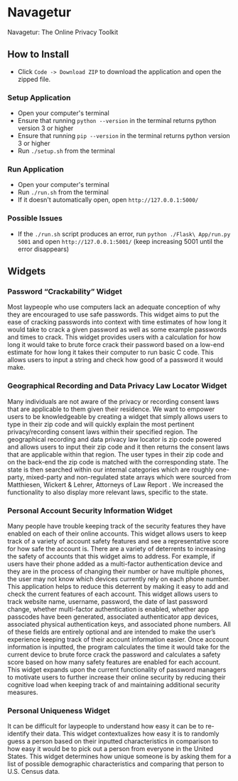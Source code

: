 # Navagetur
Navagetur: The Online Privacy Toolkit

## How to Install

- Click `Code -> Download ZIP` to download the application and open the zipped file.

### Setup Application

- Open your computer's terminal
- Ensure that running `python --version` in the terminal returns python version 3 or higher
- Ensure that running `pip --version` in the terminal returns python version 3 or higher
- Run `./setup.sh` from the terminal

### Run Application

- Open your computer's terminal
- Run `./run.sh` from the terminal
- If it doesn't automatically open, open `http://127.0.0.1:5000/`

### Possible Issues

- If the `./run.sh` script produces an error, run `python ./Flask\ App/run.py 5001` and open `http://127.0.0.1:5001/` (keep increasing 5001 until the error disappears)

## Widgets

### Password “Crackability” Widget

Most laypeople who use computers lack an adequate conception of why they are encouraged to use safe passwords. This widget aims to put the ease of cracking passwords into context with time estimates of how long it would take to crack a given password as well as some example passwords and times to crack. This widget provides users with a calculation for how long it would take to brute force crack their password based on a low-end estimate for how long it takes their computer to run basic C code. This allows users to input a string and check how good of a password it would make.

### Geographical Recording and Data Privacy Law Locator Widget

Many individuals are not aware of the privacy or recording consent laws that are applicable to them given their residence. We want to empower users to be knowledgeable by creating a widget that simply allows users to type in their zip code and will quickly explain the most pertinent privacy/recording consent laws within their specified region. The geographical recording and data privacy law locator is zip code powered and allows users to input their zip code and it then returns the consent laws that are applicable within that region. The user types in their zip code and on the back-end the zip code is matched with the corresponding state. The state is then searched within our internal categories which are roughly one-party, mixed-party and non-regulated state arrays which were sourced from Matthiesen, Wickert & Lehrer, Attorneys of Law Report . We increased the functionality to also display more relevant laws, specific to the state.
 
### Personal Account Security Information Widget

Many people have trouble keeping track of the security features they have enabled on each of their online accounts. This widget allows users to keep track of a variety of account safety features and see a representative score for how safe the account is. There are a variety of deterrents to increasing the safety of accounts that this widget aims to address. For example, if users have their phone added as a multi-factor authentication device and they are in the process of changing their number or have multiple phones, the user may not know which devices currently rely on each phone number. This application helps to reduce this deterrent by making it easy to add and check the current features of each account. This widget allows users to track website name, username, password, the date of last password change, whether multi-factor authentication is enabled, whether app passcodes have been generated, associated authenticator app devices, associated physical authentication keys, and associated phone numbers. All of these fields are entirely optional and are intended to make the user’s experience keeping track of their account information easier. Once account information is inputted, the program calculates the time it would take for the current device to brute force crack the password and calculates a safety score based on how many safety features are enabled for each account. This widget expands upon the current functionality of password managers to motivate users to further increase their online security by reducing their cognitive load when keeping track of and maintaining additional security measures.

### Personal Uniqueness Widget

It can be difficult for laypeople to understand how easy it can be to re-identify their data. This widget contextualizes how easy it is to randomly guess a person based on their inputted characteristics in comparison to how easy it would be to pick out a person from everyone in the United States. This widget determines how unique someone is by asking them for a list of possible demographic characteristics and comparing that person to U.S. Census data. 

###

##

